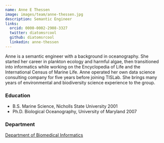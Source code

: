 ```yaml
---
name: Anne E Thessen
image: images/team/anne-thessen.jpg
description: Semantic Engineer
links:
  orcid: 0000-0002-2908-3327
  twitter: diatomsrcool
  github: diatomsrcool
  linkedin: anne-thessen
---
```


Anne is a semantic engineer with a background in oceanography. She started her career in plankton ecology and harmful algae, then transitioned into informatics while working on the Encyclopedia of Life and the International Census of Marine Life.
Anne operated her own data science consulting company for five years before joining TISLab.
She brings many years of environmental and biodiversity science experience to the group.

### Education

- B.S. Marine Science, Nicholls State University 2001
- Ph.D. Biological Oceanography, University of Maryland 2007

### Department

[Department of Biomedical Informatics](https://medschool.cuanschutz.edu/dbmi)
